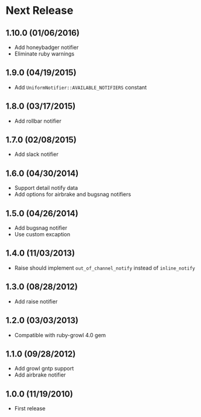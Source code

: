 # Next Release

## 1.10.0 (01/06/2016)

* Add honeybadger notifier
* Eliminate ruby warnings

## 1.9.0 (04/19/2015)

* Add `UniformNotifier::AVAILABLE_NOTIFIERS` constant

## 1.8.0 (03/17/2015)

* Add rollbar notifier

## 1.7.0 (02/08/2015)

* Add slack notifier

## 1.6.0 (04/30/2014)

* Support detail notify data
* Add options for airbrake and bugsnag notifiers

## 1.5.0 (04/26/2014)

* Add bugsnag notifier
* Use custom excaption

## 1.4.0 (11/03/2013)

* Raise should implement `out_of_channel_notify` instead of `inline_notify`

## 1.3.0 (08/28/2012)

* Add raise notifier

## 1.2.0 (03/03/2013)

* Compatible with ruby-growl 4.0 gem

## 1.1.0 (09/28/2012)

* Add growl gntp support
* Add airbrake notifier

## 1.0.0 (11/19/2010)

* First release
